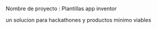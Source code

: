 Nombre de proyecto : Plantillas app inventor

un solucion para hackathones y productos minimo viables 
